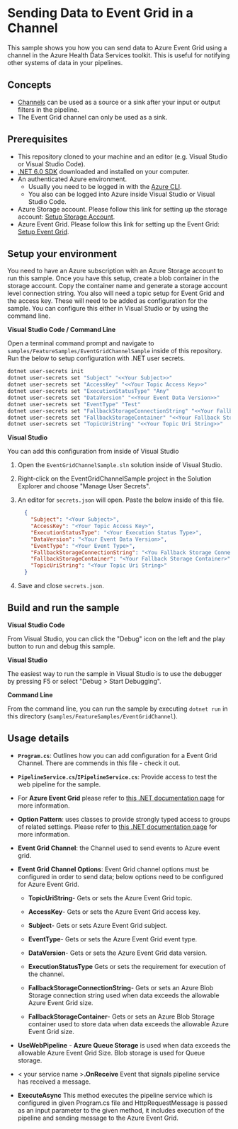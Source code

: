 # Sending Data to Event Grid in a Channel

This sample shows you how you can send data to Azure Event Grid using a channel in the Azure Health Data Services toolkit. This is useful for notifying other systems of data in your pipelines.

## Concepts

- [Channels](/docs/concepts#channels) can be used as a source or a sink after your input or output filters in the pipeline.
- The Event Grid channel can only be used as a sink.

## Prerequisites

- This repository cloned to your machine and an editor (e.g. Visual Studio or Visual Studio Code).
- [.NET 6.0 SDK](https://dotnet.microsoft.com/download) downloaded and installed on your computer.
- An authenticated Azure environment.
  - Usually you need to be logged in with the [Azure CLI](https://docs.microsoft.com/cli/azure/).
  - You also can be logged into Azure inside Visual Studio or Visual Studio Code.
- Azure Storage account. Please follow this link for setting up the storage account: [Setup Storage Account](https://docs.microsoft.com/azure/storage/common/storage-account-create?tabs=azure-portal).
- Azure Event Grid. Please follow this link for setting up the Event Grid: [Setup Event Grid](https://docs.microsoft.com/azure/event-grid/create-view-manage-system-topics).

## Setup your environment

You need to have an Azure subscription with an Azure Storage account to run this sample. Once you have this setup, create a blob container in the storage account. Copy the container name and generate a storage account level connection string. You also will need a topic setup for Event Grid and the access key. These will need to be added as configuration for the sample. You can configure this either in Visual Studio or by using the command line.

**Visual Studio Code / Command Line**

Open a terminal command prompt and navigate to `samples/FeatureSamples/EventGridChannelSample` inside of this repository. Run the below to setup configuration with .NET user secrets.

```bash
dotnet user-secrets init 
dotnet user-secrets set "Subject" "<<Your Subject>>" 
dotnet user-secrets set "AccessKey" "<<Your Topic Access Key>>"
dotnet user-secrets set "ExecutionStatusType" "Any"
dotnet user-secrets set "DataVersion" "<<Your Event Data Version>>" 
dotnet user-secrets set "EventType" "Test" 
dotnet user-secrets set "FallbackStorageConnectionString" "<<Your Fallback Storage Connection String>>"
dotnet user-secrets set "FallbackStorageContainer" "<<Your Fallback Storage Container>>"
dotnet user-secrets set "TopicUriString" "<<Your Topic Uri String>>"
```

**Visual Studio**

You can add this configuration from inside of Visual Studio

1. Open the `EventGridChannelSample.sln` solution inside of Visual Studio.
2. Right-click on the EventGridChannelSample project in the Solution Explorer and choose "Manage User Secrets".
3. An editor for `secrets.json` will open. Paste the below inside of this file.

    ```json
      {
        "Subject": "<Your Subject>",
        "AccessKey": "<Your Topic Access Key>",
        "ExecutionStatusType": "<Your Execution Status Type>",
        "DataVersion": "<Your Event Data Version>", 
        "EventType": "<Your Event Type>",  
        "FallbackStorageConnectionString": "<You Fallback Storage Connection String>", 
        "FallbackStorageContainer": "<Your Fallback Storage Container>", 
        "TopicUriString": "<Your Topic Uri String>" 
      }
    ```

4. Save and close `secrets.json`.

## Build and run the sample

**Visual Studio Code**

From Visual Studio, you can click the "Debug" icon on the left and the play button to run and debug this sample.

**Visual Studio**

The easiest way to run the sample in Visual Studio is to use the debugger by pressing F5 or select "Debug > Start Debugging".

**Command Line**

From the command line, you can run the sample by executing `dotnet run` in this directory (`samples/FeatureSamples/EventGridChannel`).

## Usage details

- **`Program.cs`**: Outlines how you can add configuration for a Event Grid Channel. There are commends in this file - check it out.
- **`PipelineService.cs`/`IPipelineService.cs`**: Provide access to test the web pipeline for the sample.
- For **Azure Event Grid** please refer to [this .NET documentation page](https://docs.microsoft.com/azure/event-grid/overview) for more information.
- **Option Pattern**: uses classes to provide strongly typed access to groups of related settings. Please refer to [this .NET documentation page](https://docs.microsoft.com/dotnet/api/overview/azure/identity-readme#environment-variables) for more information.
- **Event Grid Channel**: the Channel used to send events to Azure event grid. 
- **Event Grid Channel Options**: Event Grid channel options must be configured in order to send data; below options need to be configured for Azure Event Grid. 

  - **TopicUriString**- Gets or sets the Azure Event Grid topic. 

  - **AccessKey**- Gets or sets the Azure Event Grid access key. 

  - **Subject**- Gets or sets Azure Event Grid subject. 

  - **EventType**- Gets or sets the Azure Event Grid event type. 

  - **DataVersion**- Gets or sets the Azure Event Grid data version.  

  - **ExecutionStatusType** Gets or sets the requirement for execution of the channel. 

  - **FallbackStorageConnectionString**- Gets or sets an Azure Blob Storage connection string used when data exceeds the allowable Azure Event Grid size. 

   - **FallbackStorageContainer**- Gets or sets an Azure Blob Storage container used to store data when data exceeds the allowable Azure Event Grid size.
- **UseWebPipeline** - **Azure Queue Storage** is used when data exceeds the allowable Azure Event Grid Size. Blob storage is used for Queue storage.
- \< your service name \>**.OnReceive** Event that signals pipeline service has received a message.
- **ExecuteAsync** This method executes the pipeline service which is configured in given Program.cs file and HttpRequestMessage is passed as an input parameter to the given method, it includes execution of the pipeline and sending message to the Azure Event Grid. 
